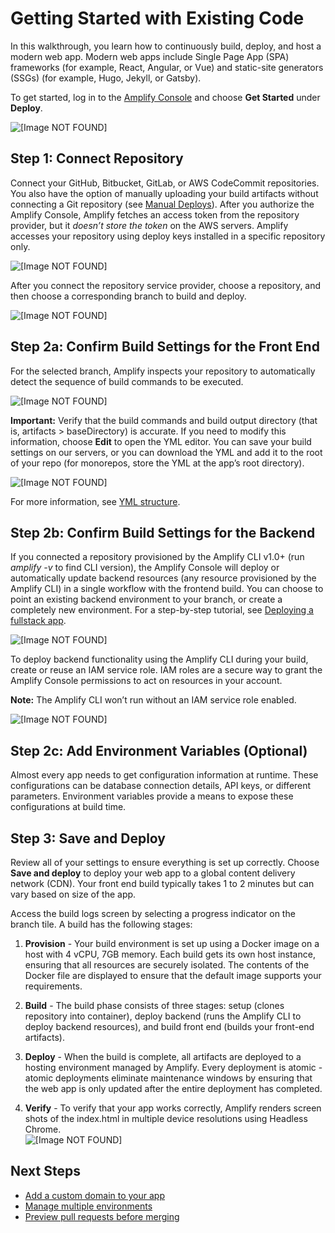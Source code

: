 # Getting Started with Existing Code<a name="getting-started"></a>

In this walkthrough, you learn how to continuously build, deploy, and host a modern web app\. Modern web apps include Single Page App \(SPA\) frameworks \(for example, React, Angular, or Vue\) and static\-site generators \(SSGs\) \(for example, Hugo, Jekyll, or Gatsby\)\.

To get started, log in to the [Amplify Console](https://console.aws.amazon.com/amplify/home) and choose **Get Started** under **Deploy**\.

![\[Image NOT FOUND\]](http://docs.aws.amazon.com/amplify/latest/userguide/images/amplify-gettingstarted-1.png)

## Step 1: Connect Repository<a name="step-1-connect-repository"></a>

Connect your GitHub, Bitbucket, GitLab, or AWS CodeCommit repositories\. You also have the option of manually uploading your build artifacts without connecting a Git repository \(see [Manual Deploys](manual-deploys.md)\)\. After you authorize the Amplify Console, Amplify fetches an access token from the repository provider, but it *doesn’t store the token* on the AWS servers\. Amplify accesses your repository using deploy keys installed in a specific repository only\.

![\[Image NOT FOUND\]](http://docs.aws.amazon.com/amplify/latest/userguide/images/amplify-gettingstarted-2.png)

After you connect the repository service provider, choose a repository, and then choose a corresponding branch to build and deploy\.

![\[Image NOT FOUND\]](http://docs.aws.amazon.com/amplify/latest/userguide/images/amplify-gettingstarted-3.png)

## Step 2a: Confirm Build Settings for the Front End<a name="step-2a-confirm-build-settings-for-the-front-end"></a>

For the selected branch, Amplify inspects your repository to automatically detect the sequence of build commands to be executed\.

![\[Image NOT FOUND\]](http://docs.aws.amazon.com/amplify/latest/userguide/images/amplify-gettingstarted-4.png)

 **Important:** Verify that the build commands and build output directory \(that is, artifacts > baseDirectory\) is accurate\. If you need to modify this information, choose **Edit** to open the YML editor\. You can save your build settings on our servers, or you can download the YML and add it to the root of your repo \(for monorepos, store the YML at the app’s root directory\)\.

![\[Image NOT FOUND\]](http://docs.aws.amazon.com/amplify/latest/userguide/images/amplify-gettingstarted-5.png)

For more information, see [YML structure](build-settings.md#yml-specification-syntax)\.

## Step 2b: Confirm Build Settings for the Backend<a name="step-2b-confirm-build-settings-for-the-backend"></a>

If you connected a repository provisioned by the Amplify CLI v1\.0\+ \(run *amplify \-v* to find CLI version\), the Amplify Console will deploy or automatically update backend resources \(any resource provisioned by the Amplify CLI\) in a single workflow with the frontend build\. You can choose to point an existing backend environment to your branch, or create a completely new environment\. For a step\-by\-step tutorial, see [Deploying a fullstack app](deploy-backend.md)\.

![\[Image NOT FOUND\]](http://docs.aws.amazon.com/amplify/latest/userguide/images/reuse-backend.png)

To deploy backend functionality using the Amplify CLI during your build, create or reuse an IAM service role\. IAM roles are a secure way to grant the Amplify Console permissions to act on resources in your account\.

 **Note:** The Amplify CLI won’t run without an IAM service role enabled\.

![\[Image NOT FOUND\]](http://docs.aws.amazon.com/amplify/latest/userguide/images/amplify-gettingstarted-7.png)

## Step 2c: Add Environment Variables \(Optional\)<a name="step-2c-add-environment-variables-optional"></a>

Almost every app needs to get configuration information at runtime\. These configurations can be database connection details, API keys, or different parameters\. Environment variables provide a means to expose these configurations at build time\.

## Step 3: Save and Deploy<a name="step-5-save-and-deploy"></a>

Review all of your settings to ensure everything is set up correctly\. Choose **Save and deploy** to deploy your web app to a global content delivery network \(CDN\)\. Your front end build typically takes 1 to 2 minutes but can vary based on size of the app\.

Access the build logs screen by selecting a progress indicator on the branch tile\. A build has the following stages:

1.  **Provision** \- Your build environment is set up using a Docker image on a host with 4 vCPU, 7GB memory\. Each build gets its own host instance, ensuring that all resources are securely isolated\. The contents of the Docker file are displayed to ensure that the default image supports your requirements\.

1.  **Build** \- The build phase consists of three stages: setup \(clones repository into container\), deploy backend \(runs the Amplify CLI to deploy backend resources\), and build front end \(builds your front\-end artifacts\)\.

1.  **Deploy** \- When the build is complete, all artifacts are deployed to a hosting environment managed by Amplify\. Every deployment is atomic \- atomic deployments eliminate maintenance windows by ensuring that the web app is only updated after the entire deployment has completed\.

1.  **Verify** \- To verify that your app works correctly, Amplify renders screen shots of the index\.html in multiple device resolutions using Headless Chrome\.  
![\[Image NOT FOUND\]](http://docs.aws.amazon.com/amplify/latest/userguide/images/amplify-backend-frontend.png)

## Next Steps<a name="next-steps"></a>
+  [Add a custom domain to your app](custom-domains.md) 
+  [Manage multiple environments](multi-environments.md) 
+  [Preview pull requests before merging](pr-previews.md) 
